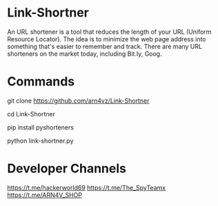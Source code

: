 # Link-Shortner

An URL shortener is a tool that reduces the length of your URL (Uniform Resource Locator). The idea is to minimize the web page address into something that's easier to remember and track. There are many URL shorteners on the market today, including Bit.ly, Goog.

# Commands 

git clone https://github.com/arn4vz/Link-Shortner

cd Link-Shortner

pip install pyshorteners

python link-shortner.py

# Developer Channels 

https://t.me/hackerworld69
https://t.me/The_SpyTeamx
https://t.me/ARN4V_SHOP
